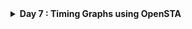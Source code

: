 <details>
  <Summary><strong> Day 7 : Timing Graphs using OpenSTA</strong></summary>

## 📚 Contents
- [Introduction to STA](#introduction-to-sta)
- [OpenSTA Tool Installation](#opensta-tool-installation)
- [Timing Analysis using In-line Commands](#timing-analysis-using-in-line-commands)
- [Timing Analysis using TCL File](#timing-analysis-using-tcl-file)
- [VSDBabySoC Basic Timing Analysis](#vsdbabysoc-basic-timing-analysis)
- [VSDBabySoC PVT Corner Analysis (Post-Synthesis Timing)](#vsdbabysoc-pvt-corner-analysis-post-synthesis-timing)

## Introduction to STA
### 📌 What is STA?
Static Timing Analysis (STA) is a vital technique used in digital design to evaluate whether a circuit meets its timing requirements—without needing test vectors or simulation. Instead of checking design behavior with input data, STA inspects all possible timing paths in the circuit and ensures that signals travel through them within defined time constraints.

It does this by:
- Adding cell delays (from gates) and net delays (from interconnects) to compute path delays.
- Comparing these delays against setup and hold requirements to detect timing violations.

This method is especially useful for complex, high-speed designs where accurate timing verification is critical. Although analog simulations like SPICE are highly accurate, they are often too slow for large digital designs—this is where STA becomes indispensable due to its speed, coverage, and efficiency.

Whether you're an architect, RTL designer, or backend engineer:
- **Design engineers** use simulation for functionality and define timing constraints.
- **Synthesis and PnR engineers** use STA to optimize and validate that the design meets timing across all paths and conditions.

### 🎯 Why is STA Important?
STA plays two major roles in the design flow:
1. Guiding Design Optimization : During synthesis and place-and-route, STA calculates delays and helps the tool select optimal cells from the library to meet timing requirements (e.g., choosing faster cells where needed).

2. Verifying Timing Closure: After building the netlist or completing layout, STA ensures the circuit can operate correctly at the target frequency under various conditions.

By ensuring all paths meet setup and hold timing, STA helps ensure that the final silicon will function reliably and at the desired speed.

STA is used multiple times throughout the digital design cycle - during synthesis, placement and routing, and again for final signoff—to verify that the design meets timing constraints under different operating conditions. The diagram below illustrates where STA is applied in a typical RTL-to-GDSII flow:

![Alt Text](images/sta_flow_chart_in_asic_design.png)

### Timing Paths
Timing paths represent the route a signal takes from one point in the circuit to another — typically from a flip-flop (or input port) through a series of logic gates and nets, to another flip-flop (or output port). STA tools break these paths down into two primary components:
- Cell Delays: Time it takes for a signal to propagate through a logic gate.
- Net Delays: Delay introduced by the interconnect (wires) between cells.

These delays are combined to compute the total path delay and are compared against the required timing constraints (setup and hold times).

### Timing Libraries
Timing libraries, usually provided in .lib format, are technology files that describe the behavior and delays of standard cells used in a digital design. These libraries include:
- Cell delays
- Output transition data (slew)
- Power usage
- Pin capacitance
- Setup/Hold checks
- Timing arcs and their attributes

STA tools rely heavily on this library data to accurately model and verify the timing behavior of the design.

### Timing Arcs
A timing arc defines a relationship between an input and an output pin of a cell. It models how a change on an input pin affects an output pin. Timing arcs are the basic units used by STA tools to trace signal transitions through the logic gates.

There are two main types:
- Cell timing arcs (within gates)
- Net timing arcs (between cells)

Each arc includes characteristics like delay, slew, and unateness.

### Timing Arc Characteristics
Every timing arc is described by several key properties:
- **Unateness**: Defines the logical relationship between input and output transitions.
  - *Positive unate*: Rising input → Rising output (e.g., Buffer)
  - *Negative unate*: Rising input → Falling output (e.g., Inverter)
  - *Non-unate*: Output behavior varies depending on logic
- **Slew (Transition Time)**: Describes how fast the signal transitions from low to high (rise) or high to low (fall). It's affected by the driving strength and load on the pin.
- **Delay**: Time taken for a signal to propagate through the cell, influenced by input slew and output load.

🧱 Cell Delay
Caused by the transistors and logic within a standard cell (like AND, OR, INV). Affected by:
  - Input slew (how fast the input changes)
  - Output load (capacitance the output drives)

Measured using Lookup Tables (LUTs) in the library.

🔌 Net Delay
Caused by the resistance and capacitance of interconnects (wires) between cells. Often estimated using:
- Wire Load Models (WLMs) during synthesis
- Extracted parasitics (SPEF) after place and route for accurate analysis

Net delay becomes more dominant than cell delay in advanced technology nodes (<90nm).

### Setup Checks 
A setup check ensures that data arrives early enough at the input of a flip-flop before the active clock edge. If data arrives too late, it might not be captured correctly — this is called a setup violation.

*Setup Time = Minimum time data must be stable before the clock edge.*

```Setup Slack = Required Time − Arrival Time```

⚠️ Negative setup slack → Setup violation → Risk of incorrect data storage.

### Hold Checks
A hold check ensures that data remains stable for a short duration after the clock edge. If the data changes too soon, it may cause a hold violation, resulting in data corruption or metastability.

*Hold Time = Minimum time data must remain stable after the clock edge.*

```Hold Slack = Arrival Time − Required Time```

⚠️ Negative hold slack → Hold violation → Data may become unstable right after being latched.

### Slack
Slack is the timing margin available for the signal to arrive safely within the required time window. It is calculated as the difference between when data is required to arrive and when it actually arrives.

- Positive Slack ✅: Timing is met, design is safe.
- Zero Slack ⚠️: Timing is just barely met, no margin.
- Negative Slack ❌: Timing violation exists.


<details>
  <Summary><strong> OpenSTA Tool Installation</strong></summary>

## OpenSTA Tool Installation

OpenSTA is an open-source gate-level Static Timing Analysis tool developed by Parallax Software. 

- You can install OpenSTA using two different methods:
  - Native Installation with Local CUDD: This method involves installing OpenSTA directly on your system using a manually built CUDD.
  - Docker-based Installation: This method involves installing OpenSTA inside a Docker container, which can be self-contained and clean.

### 🔹 Method 1: Native Installation with Local CUDD
This method provides full control and is suitable for script automation.

#### Steps:

##### Step 1: Install prerequisites:
  
```bash
sudo apt update
sudo apt install -y build-essential cmake git \
  tcl-dev swig bison flex zlib1g-dev libeigen3-dev
```
  
##### Step 2: Build and install CUDD:
  
```bash
wget https://github.com/davidkebo/cudd/raw/main/cudd_versions/cudd-3.0.0.tar.gz
tar -xvzf cudd-3.0.0.tar.gz
cd cudd-3.0.0
./configure --prefix=$HOME/cudd
make -j$(nproc)
make install
cd ..
```
![Alt Text](images/step2_cmake.png)
![Alt Text](images/step2_make.png)
  
##### Step3: Build OpenSTA with CMake:
  
  ```bash
  git clone https://github.com/parallaxsw/OpenSTA.git
  cd OpenSTA
  mkdir build && cd build
  cmake -DCUDD_DIR=$HOME/cudd ..
  make -j$(nproc)
  ./sta
  ```

![Alt Text](images/OpenSTA_with_CUDD.png)

### 🔹 Method 2: Docker-based Installation
This method offers a clean, isolated, ready-to-use environment.

#### Steps:

##### Step 1: Install Docker on Ubuntu
```bash
# 1. Remove any older Docker versions (optional)
sudo apt remove docker docker-engine docker.io containerd runc

# 2. Update and install prerequisites
sudo apt update
sudo apt install -y ca-certificates curl gnupg lsb-release

# 3. Add Docker’s official GPG key
sudo mkdir -p /etc/apt/keyrings
curl -fsSL https://download.docker.com/linux/ubuntu/gpg | \
  sudo gpg --dearmor -o /etc/apt/keyrings/docker.gpg

# 4. Set up the Docker stable repository
echo \
  "deb [arch=$(dpkg --print-architecture) signed-by=/etc/apt/keyrings/docker.gpg] \
  https://download.docker.com/linux/ubuntu $(lsb_release -cs) stable" | \
  sudo tee /etc/apt/sources.list.d/docker.list > /dev/null

# 5. Install Docker Engine
sudo apt update
sudo apt install -y docker-ce docker-ce-cli containerd.io docker-buildx-plugin docker-compose-plugin
```

##### Step 2: Start Docker
```bash
sudo systemctl start docker
sudo systemctl enable docker
```

##### Step 3: Verify Docker is working
```bash
sudo docker run hello-world
```

- This should print a "Hello from Docker!" message confirming Docker is installed correctly.
![Alt Text](images/s3_verify_docker_is_working.png)

##### Step 4: Clone the OpenSTA Repository
```bash
git clone https://github.com/parallaxsw/OpenSTA.git
cd OpenSTA
```

##### Step 5: Build the OpenSTA Docker Image
```bash
sudo docker build --file Dockerfile.ubuntu22.04 --tag opensta .
```
- This will take a few minutes and install all dependencies (including CUDD) inside the Docker image.

##### Step 6: Run OpenSTA from Docker
```bash
sudo docker run -it -v $HOME:/data opensta
```
Here,
- -it: interactive terminal
- -v $HOME:/data: mounts your home directory inside the container so you can access files

![Alt Text](images/s6.png)

**Once inside, you’ll see the % prompt — you're ready to use OpenSTA.**
</details>

## Timing Analysis using In line Commands
- Basic timing analysis using in-line commands within OpenSTA shell (%).

```bash
# Load the Liberty timing library (standard cell delays, arcs, etc.)
read_liberty /OpenSTA/examples/nangate45_slow.lib.gz

# Read the synthesized gate-level Verilog netlist
read_verilog /OpenSTA/examples/example1.v

# Set the top-level module of the design (as defined in the Verilog)
link_design top

# Create a clock named 'clk' with a 10 ns period, connected to clk1, clk2, and clk3
create_clock -name clk -period 10 {clk1 clk2 clk3}

# Define input delays of 0 ns for inputs in1 and in2, relative to the clk
set_input_delay -clock clk 0 {in1 in2}

# Report any timing violations (setup/hold) across the design
report_checks
```

![Alt Text](images/example1_slow_lib_report.png)

- The report shows analysis for a <strong> maximum delay path (i.e setup check)</strong> from register `r2` to `r3` on the clock `clk`.
- The default behavior of the `report_checks` in OpenSTA is to report maximum delay paths (`report_checks -path_delay max`) , unless explicitly asked for minumum (hold) analysis (i.e `report_checks -path_delay min`).
- To report both setup (max) and hold (min) paths we can use `report_checks -path_delay min_max` 
- Here, the path starts at the <strong> Q output of reg r2</strong> (a DFF) and the path ends at the <strong> D input of reg r3</strong> (another DFF).

#### Analyzing report output:
the netlist we used for the analysis here is <strong> `example1.v`</strong>
```bash
module top (in1, in2, clk1, clk2, clk3, out);
  input in1, in2, clk1, clk2, clk3;
  output out;
  wire r1q, r2q, u1z, u2z;

  DFF_X1 r1 (.D(in1), .CK(clk1), .Q(r1q));
  DFF_X1 r2 (.D(in2), .CK(clk2), .Q(r2q));
  BUF_X1 u1 (.A(r2q), .Z(u1z));
  AND2_X1 u2 (.A1(r1q), .A2(u1z), .ZN(u2z));
  DFF_X1 r3 (.D(u2z), .CK(clk3), .Q(out));
endmodule // top
```

##### Netlist diagram for example1.v generated using yosys
![Alt Text](images/example1_design.png)

##### Delay Breakdown

📌 Arrival Time
| **Delay (ns)** | **Time (ns)** | **Description**                          |
|----------------|---------------|------------------------------------------|
| 0.00           | 0.00          | Clock clk (rise edge) → start           |
| 0.00           | 0.00          | Clock network delay (ideal)             |
| 0.23           | 0.23          | r2/Q → r2/Q (output of DFF r2)          |
| 0.08           | 0.31          | Through u1 (BUF_X1)                      |
| 0.10           | 0.41          | Through u2 (AND2_X1)                     |
| 0.00           | 0.41          | r3/D (input of DFF r3) → data arrival   |

so, the arrival time = 0.41ns

📌 Required Time
| **Delay (ns)** | **Time (ns)** | **Description**                |
|----------------|---------------|--------------------------------|
| 10.00          | 10.00         | Next rising edge of clk        |
| 10.00          | 10.00         | Ideal clock delay              |
| 10.00          | 10.00         | r3/CK clock edge               |
| -0.16          | 9.84          | Setup time requirement         |

so, the data required time = 9.84ns

✅ Result
Slack = Data required time (9.84ns) - Data arrival time (0.41ns) 
Slack = 9.43ns (MET)

- Since the slack is positive, setup timing is met. 


## Timing Analysis using TCL file

**min_max_delays1.tcl**
```bash
# min/max delay calc example
read_liberty -max /data/OpenSTA/examples/nangate45_slow.lib.gz
read_liberty -min /data/OpenSTA/examples/nangate45_fast.lib.gz
read_verilog /data/OpenSTA/examples/example1.v
link_design top
create_clock -name clk -period 10 {clk1 clk2 clk3}
set_input_delay -clock clk 0 {in1 in2}
report_checks -path_delay min_max
```
![Alt Text](images/min_max_delays1_tcl.png)

#### 📝 TCL Script Breakdown

| **Command** | **Description** |
|-------------|-----------------|
| `read_liberty -max /data/OpenSTA/examples/nangate45_slow.lib.gz` | Loads the **slow timing corner** (used for setup checks / max delay analysis). |
| `read_liberty -min /data/OpenSTA/examples/nangate45_fast.lib.gz` | Loads the **fast timing corner** (used for hold checks / min delay analysis). |
| `read_verilog /data/OpenSTA/examples/example1.v` | Reads in the **gate-level netlist** for your synthesized design. |
| `link_design top` | Specifies the **top module** of your design and connects it to the loaded libraries. |
| `create_clock -name clk -period 10 {clk1 clk2 clk3}` | Creates a clock named `clk` with a **10 ns period**, applied to nets `clk1`, `clk2`, and `clk3`. |
| `set_input_delay -clock clk 0 {in1 in2}` | Sets an **input arrival delay of 0 ns** relative to `clk` for input ports `in1` and `in2` (helps avoid false hold violations). |
| `report_checks -path_delay min_max` | Reports **both min (hold) and max (setup)** timing paths for verification. |


- to execute the above tcl script in OpenSTA shell, run the follwoing command in terminal
```bash
docker run -it -v $HOME:/data opensta /data/OpenSTA/examples/min_max_delays1.tcl
```

##### Generated Timing Report
```bash
Startpoint: in1 (input port clocked by clk)
Endpoint: r1 (rising edge-triggered flip-flop clocked by clk)
Path Group: clk
Path Type: min

  Delay    Time   Description
---------------------------------------------------------
   0.00    0.00   clock clk (rise edge)
   0.00    0.00   clock network delay (ideal)
   0.00    0.00 v input external delay
   0.00    0.00 v in1 (in)
   0.00    0.00 v r1/D (DFF_X1)
           0.00   data arrival time

   0.00    0.00   clock clk (rise edge)
   0.00    0.00   clock network delay (ideal)
   0.00    0.00   clock reconvergence pessimism
           0.00 ^ r1/CK (DFF_X1)
   0.00    0.00   library hold time
           0.00   data required time
---------------------------------------------------------
           0.00   data required time
          -0.00   data arrival time
---------------------------------------------------------
           0.00   slack (VIOLATED)


Startpoint: r2 (rising edge-triggered flip-flop clocked by clk)
Endpoint: r3 (rising edge-triggered flip-flop clocked by clk)
Path Group: clk
Path Type: max

  Delay    Time   Description
---------------------------------------------------------
   0.00    0.00   clock clk (rise edge)
   0.00    0.00   clock network delay (ideal)
   0.00    0.00 ^ r2/CK (DFF_X1)
   0.23    0.23 v r2/Q (DFF_X1)
   0.08    0.31 v u1/Z (BUF_X1)
   0.10    0.41 v u2/ZN (AND2_X1)
   0.00    0.41 v r3/D (DFF_X1)
           0.41   data arrival time

  10.00   10.00   clock clk (rise edge)
   0.00   10.00   clock network delay (ideal)
   0.00   10.00   clock reconvergence pessimism
          10.00 ^ r3/CK (DFF_X1)
  -0.16    9.84   library setup time
           9.84   data required time
---------------------------------------------------------
           9.84   data required time
          -0.41   data arrival time
---------------------------------------------------------
           9.43   slack (MET)

```
![Alt Text](images/tcl_o1.png)
![Alt Text](images/tcl_o2.png)

## VSDBabySoC Basic timing Analysis
- This section documents the process of performing **static timing analysis (STA)** on the VSDBabySoC design using OpenSTA.
- It includes preparing Liberty libraries, netlist, and constraints, followed by executing min/max delay checks.

**Directory Preparation**
```bash
# Create directory to store Liberty timing libraries
mkdir -p OpenSTA/examples/timing_libs/

#Create directory to store synthesized netlist and SDC constraint files
mkdir -p OpenSTA/examples/BabySoC/

# Copy all Liberty (.lib) files (standard cell + IPs) to timing_libs folder
cp /home/sdudigani/VLSI/VSDBabySoC/src/lib/* /home/sdudigani/OpenSTA/examples/timing_libs/

# Copy SDC file containing clock and I/O timing constraints
cp /home/sdudigani/VLSI/VSDBabySoC/src/sdc/vsdbabysoc_synthesis.sdc /home/sdudigani/OpenSTA/examples/BabySoC/

# Copy synthesized gate-level Verilog netlist of VSDBabySoC
cp /home/sdudigani/VLSI/VSDBabySoC/src/module/vsdbabysoc.synth.v /home/sdudigani/OpenSTA/examples/BabySoC/

# (Optional) Copy GCD SDC file if used for testing or comparison
cp examples/gcd_sky130hd.sdc /home/sdudigani/OpenSTA/examples/BabySoC/
```

```bash
sdudigani@sdudigani-VirtualBox:~/OpenSTA$ pwd
/home/sdudigani/OpenSTA
sdudigani@sdudigani-VirtualBox:~/OpenSTA$ ls examples/BabySoC/
gcd_sky130hd.sdc  vsdbabysoc_synthesis.sdc  vsdbabysoc.synth.v
sdudigani@sdudigani-VirtualBox:~/OpenSTA$ ls examples/timing_libs/
avsddac.lib  avsdpll.lib  sky130_fd_sc_hd__tt_025C_1v80.lib
sdudigani@sdudigani-VirtualBox:~/OpenSTA$ 
```

**TCL Script to run complete min/max timing checks on the SoC**
```bash
# Load Liberty Libraries (standard cell + IPs)
read_liberty -min /data/OpenSTA/examples/timing_libs/sky130_fd_sc_hd__tt_025C_1v80.lib
read_liberty -max /data/OpenSTA/examples/timing_libs/sky130_fd_sc_hd__tt_025C_1v80.lib

read_liberty -min /data/OpenSTA/examples/timing_libs/avsdpll.lib
read_liberty -max /data/OpenSTA/examples/timing_libs/avsdpll.lib

read_liberty -min /data/OpenSTA/examples/timing_libs/avsddac.lib
read_liberty -max /data/OpenSTA/examples/timing_libs/avsddac.lib

# Read Synthesized Netlist
read_verilog /data/OpenSTA/examples/BabySoC/vsdbabysoc.synth.v

# Link the Top-Level Design
link_design vsdbabysoc

# Apply SDC Constraints
read_sdc /data/OpenSTA/examples/BabySoC/vsdbabysoc_synthesis.sdc

# Generate Timing Report
report_checks
```

**save the above script as vsdbabysoc_min_max_delays.tcl within ~/OpenSTA/examples/BabySoC directory**

![Alt Text](images/2_tcl_script.png)

- **Now run the above script inside the Docker container with the following command**
  ```bash
  docker run -it -v $HOME:/data opensta /data/OpenSTA/examples/BabySoC/min_max_delays.tcl
  ```

- **❌It reports the following error** 
  ```bash
  sdudigani@sdudigani-VirtualBox:~/OpenSTA$ sudo docker run -it -v $HOME:/data opensta /data/OpenSTA/examples/BabySoC/min_max_delays.tcl
  OpenSTA 2.7.0 0c16e145bb Copyright (c) 2025, Parallax Software, Inc.
  License GPLv3: GNU GPL version 3 <http://gnu.org/licenses/gpl.html>
  
  This is free software, and you are free to change and redistribute it
  under certain conditions; type `show_copying' for details. 
  This program comes with ABSOLUTELY NO WARRANTY; for details type `show_warranty'.
  Warning: /data/OpenSTA/examples/timing_libs/sky130_fd_sc_hd__tt_025C_1v80.lib line 23, default_fanout_load is 0.0.
  Warning: /data/OpenSTA/examples/timing_libs/sky130_fd_sc_hd__tt_025C_1v80.lib line 1, library sky130_fd_sc_hd__tt_025C_1v80 already exists.
  Warning: /data/OpenSTA/examples/timing_libs/sky130_fd_sc_hd__tt_025C_1v80.lib line 23, default_fanout_load is 0.0.
  Error: /data/OpenSTA/examples/timing_libs/avsdpll.lib line 54, syntax error
  % exit
  ```
![Alt Text](images/3_syntax_error.png)

- **✅To fix this syntax error:**
  - open the file
    ```bash
    gvim ~/OpenSTA/examples/timing_libs/avsdpll.lib
    ```
  - Go to line 54 as mentioned in error message and replace any lines like
      ```bash
        //pin (GND#2) {
        direction : input;
        ...
        //}
      ```

    to:
      ```bash
      /*
      pin (GND#2) {
      direction : input;
      ...
      }
      */
    ```
  - Save and close the file.
  - Rerun the tcl script
    ```bash
    sudo docker run -it -v $HOME:/data opensta /data/OpenSTA/examples/BabySoC/min_max_delays.tcl
    ```

![Alt Text](images/4_fix.png)

**Generated Timing Report**
```bash
Startpoint: _10446_ (rising edge-triggered flip-flop clocked by clk)
Endpoint: _10034_ (rising edge-triggered flip-flop clocked by clk)
Path Group: clk
Path Type: max

  Delay    Time   Description
---------------------------------------------------------
   0.00    0.00   clock clk (rise edge)
   0.00    0.00   clock network delay (ideal)
   0.00    0.00 ^ _10446_/CLK (sky130_fd_sc_hd__dfxtp_1)
   4.13    4.13 ^ _10446_/Q (sky130_fd_sc_hd__dfxtp_1)
   5.06    9.19 v _8121_/Y (sky130_fd_sc_hd__clkinv_1)
   0.57    9.76 ^ _8684_/Y (sky130_fd_sc_hd__o211ai_1)
   0.00    9.76 ^ _10034_/D (sky130_fd_sc_hd__dfxtp_1)
           9.76   data arrival time

  11.00   11.00   clock clk (rise edge)
   0.00   11.00   clock network delay (ideal)
   0.00   11.00   clock reconvergence pessimism
          11.00 ^ _10034_/CLK (sky130_fd_sc_hd__dfxtp_1)
  -0.14   10.86   library setup time
          10.86   data required time
---------------------------------------------------------
          10.86   data required time
          -9.76   data arrival time
---------------------------------------------------------
           1.11   slack (MET)
```

## VSDBabySoC PVT Corner Analysis (Post-Synthesis Timing)
- STA is performed across all PVT corners to validate that the design meets timing requirements.
- The worst max path (Setup-critical) corners in sub-40nm nodes are generally:
  - ss_LowTemp_LowVolt
  - ss_HighTemp_LowVolt (Slowest corners)
- The worst min path (Hold-critical) corners are:
  - ff_LowTemp_HighVolt
  - ff_HighTemp_HighVolt (Fastest corners)

- The following TCL script <strong> (```pvt_corner_analysis.tcl```)</strong> can be executed to perform STA for the available PVT corners using the Sky130 timing libraries.
```bash
# Load IP-specific Liberty files once
read_liberty /data/OpenSTA/examples/timing_libs/avsdpll.lib
read_liberty /data/OpenSTA/examples/timing_libs/avsddac.lib

# List of PVT corner Liberty files
set list_of_lib_files(1) "sky130_fd_sc_hd__tt_025C_1v80.lib"
set list_of_lib_files(2) "sky130_fd_sc_hd__ff_100C_1v65.lib"
set list_of_lib_files(3) "sky130_fd_sc_hd__ff_100C_1v95.lib"
set list_of_lib_files(4) "sky130_fd_sc_hd__ff_n40C_1v56.lib"
set list_of_lib_files(5) "sky130_fd_sc_hd__ff_n40C_1v65.lib"
set list_of_lib_files(6) "sky130_fd_sc_hd__ff_n40C_1v76.lib"
set list_of_lib_files(7) "sky130_fd_sc_hd__ss_100C_1v40.lib"
set list_of_lib_files(8) "sky130_fd_sc_hd__ss_100C_1v60.lib"
set list_of_lib_files(9) "sky130_fd_sc_hd__ss_n40C_1v28.lib"
set list_of_lib_files(10) "sky130_fd_sc_hd__ss_n40C_1v35.lib"
set list_of_lib_files(11) "sky130_fd_sc_hd__ss_n40C_1v40.lib"
set list_of_lib_files(12) "sky130_fd_sc_hd__ss_n40C_1v44.lib"
set list_of_lib_files(13) "sky130_fd_sc_hd__ss_n40C_1v76.lib"

for {set i 1} {$i <= [array size list_of_lib_files]} {incr i} {
    read_liberty /data/OpenSTA/examples/timing_libs/$list_of_lib_files($i)
    read_verilog /data/OpenSTA/examples/BabySoC/vsdbabysoc.synth.v
    link_design vsdbabysoc
    read_sdc /data/OpenSTA/examples/BabySoC/vsdbabysoc_synthesis.sdc

    report_checks -path_delay min_max -fields {nets cap slew input_pins fanout} -digits {4} \
        > /data/OpenSTA/examples/BabySoC/sta_output/min_max_$list_of_lib_files($i).txt

    exec echo "$list_of_lib_files($i)" >> /data/OpenSTA/examples/BabySoC/sta_output/sta_worst_max_slack.txt
    report_worst_slack -max -digits {4} >> /data/OpenSTA/examples/BabySoC/sta_output/sta_worst_max_slack.txt

    exec echo "$list_of_lib_files($i)" >> /data/OpenSTA/examples/BabySoC/sta_output/sta_worst_min_slack.txt
    report_worst_slack -min -digits {4} >> /data/OpenSTA/examples/BabySoC/sta_output/sta_worst_min_slack.txt

    exec echo "$list_of_lib_files($i)" >> /data/OpenSTA/examples/BabySoC/sta_output/sta_tns.txt
    report_tns -digits {4} >> /data/OpenSTA/examples/BabySoC/sta_output/sta_tns.txt

    exec echo "$list_of_lib_files($i)" >> /data/OpenSTA/examples/BabySoC/sta_output/sta_wns.txt
    report_wns -digits {4} >> /data/OpenSTA/examples/BabySoC/sta_output/sta_wns.txt
}
```

- The timing libraries can be downloaded from: https://github.com/efabless/skywater-pdk-libs-sky130_fd_sc_hd/tree/master/timing

```bash
sdudigani@sdudigani-VirtualBox:~$ git clone https://github.com/efabless/skywater-pdk-libs-sky130_fd_sc_hd.git
sdudigani@sdudigani-VirtualBox:~$ cd ~/OpenSTA/examples/timing_libs/
sdudigani@sdudigani-VirtualBox:~$ cp ~/skywater-pdk-libs-sky130_fd_sc_hd/timing/* .
sdudigani@sdudigani-VirtualBox:~/OpenSTA/examples/timing_libs$ c
total 329M
-rw-rw-r-- 1 sdudigani sdudigani 1.9K Jun  4 18:29 avsddac.lib
-rw-rw-r-- 1 sdudigani sdudigani 1.6K Jun  4 19:06 avsdpll.lib
-rw-rw-r-- 1 sdudigani sdudigani  13M Jun  5 12:50 sky130_fd_sc_hd__ff_100C_1v65.lib
-rw-rw-r-- 1 sdudigani sdudigani  13M Jun  5 12:50 sky130_fd_sc_hd__ff_100C_1v95.lib
-rw-rw-r-- 1 sdudigani sdudigani  13M Jun  5 12:50 sky130_fd_sc_hd__ff_n40C_1v56.lib
-rw-rw-r-- 1 sdudigani sdudigani  13M Jun  5 12:50 sky130_fd_sc_hd__ff_n40C_1v76.lib
-rw-rw-r-- 1 sdudigani sdudigani  13M Jun  5 12:50 sky130_fd_sc_hd__ff_n40C_1v65.lib
-rw-rw-r-- 1 sdudigani sdudigani  25M Jun  5 12:50 sky130_fd_sc_hd__ff_n40C_1v95_ccsnoise.lib.part1
-rw-rw-r-- 1 sdudigani sdudigani  25M Jun  5 12:50 sky130_fd_sc_hd__ff_n40C_1v95_ccsnoise.lib.part2
-rw-rw-r-- 1 sdudigani sdudigani  18M Jun  5 12:50 sky130_fd_sc_hd__ff_n40C_1v95_ccsnoise.lib.part3
-rw-rw-r-- 1 sdudigani sdudigani  13M Jun  5 12:50 sky130_fd_sc_hd__ff_n40C_1v95.lib
-rw-rw-r-- 1 sdudigani sdudigani  13M Jun  5 12:50 sky130_fd_sc_hd__ss_100C_1v40.lib
-rw-rw-r-- 1 sdudigani sdudigani  13M Jun  5 12:50 sky130_fd_sc_hd__ss_100C_1v60.lib
-rw-rw-r-- 1 sdudigani sdudigani  13M Jun  5 12:50 sky130_fd_sc_hd__ss_n40C_1v28.lib
-rw-rw-r-- 1 sdudigani sdudigani  13M Jun  5 12:50 sky130_fd_sc_hd__ss_n40C_1v35.lib
-rw-rw-r-- 1 sdudigani sdudigani  13M Jun  5 12:50 sky130_fd_sc_hd__ss_n40C_1v40.lib
-rw-rw-r-- 1 sdudigani sdudigani  13M Jun  5 12:50 sky130_fd_sc_hd__ss_n40C_1v44.lib
-rw-rw-r-- 1 sdudigani sdudigani  25M Jun  5 12:50 sky130_fd_sc_hd__ss_n40C_1v60_ccsnoise.lib.part1
-rw-rw-r-- 1 sdudigani sdudigani  25M Jun  5 12:50 sky130_fd_sc_hd__ss_n40C_1v60_ccsnoise.lib.part2
-rw-rw-r-- 1 sdudigani sdudigani  15M Jun  5 12:50 sky130_fd_sc_hd__ss_n40C_1v60_ccsnoise.lib.part3
-rw-rw-r-- 1 sdudigani sdudigani  13M Jun  5 12:50 sky130_fd_sc_hd__ss_n40C_1v76.lib
-rw-rw-r-- 1 sdudigani sdudigani  13M Jun  5 12:50 sky130_fd_sc_hd__ss_n40C_1v60.lib
-rw-rw-r-- 1 sdudigani sdudigani  13M Jun  5 12:50 sky130_fd_sc_hd__tt_025C_1v80.lib
-rw-rw-r-- 1 sdudigani sdudigani  13M Jun  5 12:50 sky130_fd_sc_hd__tt_100C_1v80.lib
```

- Run the ```pvt_corner_analysis.tcl``` script to generate the output reports.
```bash
docker run -it -v $HOME:/data opensta /data/OpenSTA/examples/BabySoC/pvt_corner_analysis.tcl
```

- The script executed succesfully and reports are generated.
- 📂 All reports were saved in the /data/OpenSTA/examples/BabySoC/sta_output/ directory for post-processing and summary visualization.
![Alt Text](images/sta_reports_for_13pvts_generated.png)

#### Timing Summary Across PVT Corners (Post-Synthesis STA Results)
The table below summarizes the sta results for the vsdbabysoc synthesized design across various 13 PVT (Process-Voltage-Temperature) corners using the Sky130 standard cell libraries. These values were recorded from the generated reports in sta_output/ after executing custom Tcl script (```pvt_corner_analysis.tcl```) that iterates through multiple Liberty files.

![Alt Text](images/table.png)

#### Timing Plots Across PVT Corners

![Alt Text](images/worst_hold_slack.jpg)

![Alt Text](images/worst_setup_slack.jpg)

![Alt Text](images/wns.jpg)

![Alt Text](images/tns.jpg)

</details>















